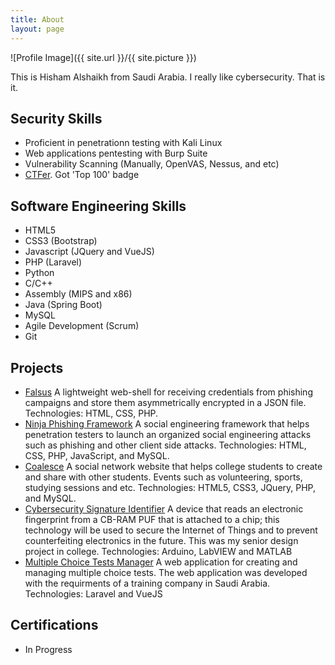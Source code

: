 ```yaml
---
title: About
layout: page
---
```

![Profile Image]({{ site.url }}/{{ site.picture }})

<p>This is Hisham Alshaikh from Saudi Arabia. I really like cybersecurity. That is it. </p>


<h2>Security Skills</h2>
<ul class="skill-list">
	<li>Proficient in penetrationn testing with Kali Linux</li>
	<li>Web applications pentesting with Burp Suite</li>
	<li>Vulnerability Scanning (Manually, OpenVAS, Nessus, and etc)</li>
	<li><a href="https://www.hackthebox.eu/profile/3934">CTFer</a>. Got 'Top 100' badge</li>
</ul>


<h2>Software Engineering Skills</h2>
<ul class="skill-list">
	<li>HTML5</li>
	<li>CSS3 (Bootstrap)</li>
	<li>Javascript (JQuery and VueJS)</li>
	<li>PHP (Laravel)</li>
	<li>Python</li>
	<li>C/C++</li>
	<li>Assembly (MIPS and x86)</li>
	<li>Java (Spring Boot)</li>
	<li>MySQL</li>
	<li>Agile Development (Scrum)</li>
	<li>Git</li>
</ul>

<h2>Projects</h2>
<ul>
	<li><a href="#">Falsus</a> A lightweight web-shell for receiving credentials from phishing campaigns and store them asymmetrically encrypted in a JSON file. Technologies: HTML, CSS, PHP.</li>
	<li><a href="http://resources.infosecinstitute.com/social-engineering-toolkits">Ninja Phishing Framework</a> A social engineering framework that helps penetration testers to launch an organized social engineering attacks such    as phishing and other client side attacks. Technologies: HTML, CSS, PHP, JavaScript, and MySQL.</li>
	<li><a href="https://www.youtube.com/watch?v=RB7jEw1YAlM">Coalesce</a> A social network website that helps college students to create and share with other students. Events such as volunteering, sports, studying sessions and etc. Technologies: HTML5, CSS3, JQuery, PHP, and MySQL.</li>
	<li><a href="https://asunow.asu.edu/20160824-countering-counterfeits-asu-professor-works-making-electronics-more-secure">Cybersecurity Signature Identifier</a> A device that reads an electronic fingerprint from a CB-RAM PUF that is attached to a chip; this technology will be used to secure the Internet of Things and to prevent counterfeiting electronics in the future. This was my senior design project in college. Technologies: Arduino, LabVIEW and MATLAB</li>
	<li><a href="https://github.com/h15h4m/Multiple-Choice-Tests-Management-MCTM">Multiple Choice Tests Manager</a> A web application for creating and managing multiple choice tests. The web application was developed with the requirments of a training company in Saudi Arabia. Technologies: Laravel and VueJS</li>
</ul>

<h2>Certifications</h2>
<ul class="skill-list">
	<li>In Progress</li>
</ul>
